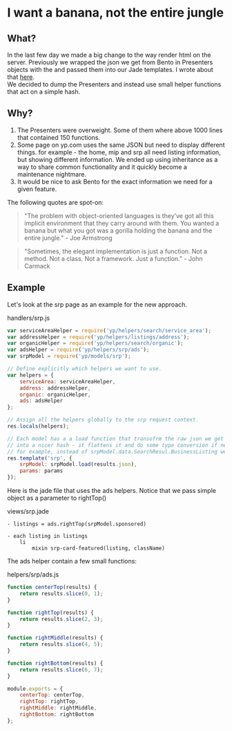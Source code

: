 # I want a banana, not the entire jungle

## What?

In the last few day we made a big change to the way render html on the server.
Previously we wrapped the json we get from Bento in Presenters objects with the and passed them into our Jade templates.
I wrote about that [here](https://github.com/oren/oren.github.io/blob/master/posts/presenter/presenter.md).  
We decided to dump the Presenters and instead use small helper functions that act on a simple hash.

## Why?

1. The Presenters were overweight. Some of them where above 1000 lines that contained 150 functions.
2. Some page on yp.com uses the same JSON but need to display different things. for example - the home, mip and srp all need listing information, but showing different information.
We ended up using inheritance as a way to share common functionality and it quickly become a maintenance nightmare.
3. It would be nice to ask Bento for the exact information we need for a given feature.

The following quotes are spot-on:  

> "The problem with object-oriented languages is they’ve got all this implicit environment that they carry around with them. You wanted a banana but what you got was a gorilla holding the banana and the entire jungle." - Joe Armstrong

> "Sometimes, the elegant implementation is just a function. Not a method. Not a class. Not a framework. Just a function." - John Carmack

## Example

Let's look at the srp page as an example for the new approach.

handlers/srp.js
```js
var serviceAreaHelper = require('yp/helpers/search/service_area');
var addressHelper = require('yp/helpers/listings/address');
var organicHelper = require('yp/helpers/search/organic');
var adsHelper = require('yp/helpers/srp/ads');
var srpModel = require('yp/models/srp');

// Define explicitly which helpers we want to use.
var helpers = {
    serviceArea: serviceAreaHelper,
    address: addressHelper,
    organic: organicHelper,
    ads: adsHelper
};

// Assign all the helpers globally to the srp request context.
res.locals(helpers);

// Each model has a a load function that transofrm the raw json we get from Bento 
// into a nicer hash - it flattens it and do some type conversion if needed.
// for example, instead of srpModel.data.SearchResul.BusinessListing we have srpModel.organic
res.template('srp', {
    srpModel: srpModel.load(results.json),
    params: params
});
```

Here is the jade file that uses the ads helpers. Notice that we pass simple object as a parameter to rightTop()

views/srp.jade
```jade
- listings = ads.rightTop(srpModel.sponsored)

- each listing in listings
    li
        mixin srp-card-featured(listing, className)

```

The ads helper contain a few small functions:

helpers/srp/ads.js
```js
function centerTop(results) {
    return results.slice(0, 1);
}

function rightTop(results) {
    return results.slice(2, 3);
}

function rightMiddle(results) {
    return results.slice(4, 5);
}

function rightBottom(results) {
    return results.slice(6, 7);
}

module.exports = {
    centerTop: centerTop,
    rightTop: rightTop,
    rightMiddle: rightMiddle,
    rightBottom: rightBottom
};
```
